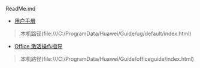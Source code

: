 ReadMe.md

- [用户手册](https://go.choong.net/HW/default/index.html)<br>
> 本机路径(file:///C:/ProgramData/Huawei/Guide/ug/default/index.html)

- [Office 激活操作指导](https://go.choong.net/HW/officeguide/index.html)<br>
> 本机路径(file:///C:/ProgramData/Huawei/Guide/officeguide/index.html)
